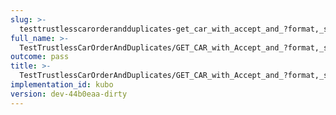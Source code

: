 ```yaml
---
slug: >-
  testtrustlesscarorderandduplicates-get_car_with_accept_and_?format,_specific_accept_header_is_prioritized-header_content-type
full_name: >-
  TestTrustlessCarOrderAndDuplicates/GET_CAR_with_Accept_and_?format,_specific_Accept_header_is_prioritized/Header_Content-Type
outcome: pass
title: >-
  TestTrustlessCarOrderAndDuplicates/GET_CAR_with_Accept_and_?format,_specific_Accept_header_is_prioritized/Header_Content-Type
implementation_id: kubo
version: dev-44b0eaa-dirty
---
```


